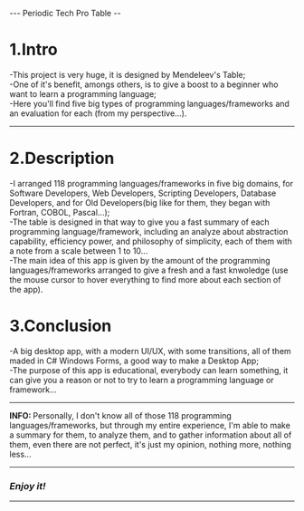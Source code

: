 --- Periodic Tech Pro Table --

# 1.Intro #

-This project is very huge, it is designed by Mendeleev's Table;   
-One of it's benefit, amongs others, is to give a boost to a beginner who want to learn a programming language;   
-Here you'll find five big types of programming languages/frameworks and an evaluation for each (from my perspective...).   
***

# 2.Description #

-I arranged 118 programming languages/frameworks in five big domains, for Software Developers, Web Developers, Scripting Developers, Database Developers, and for Old Developers(big like for them, they began with Fortran, COBOL, Pascal...);  
-The table is designed in that way to give you a fast summary of each programming language/framework, including an analyze about abstraction capability, efficiency power, and philosophy of simplicity, each of them with a note from a scale between 1 to 10...    
-The main idea of this app is given by the amount of the programming languages/frameworks arranged to give a fresh and a fast knwoledge (use the mouse cursor to hover everything to find more about each section of the app).    

# 3.Conclusion #

-A big desktop app, with a modern UI/UX, with some transitions, all of them maded in C# Windows Forms, a good way to make a Desktop App;   
-The purpose of this app is educational, everybody can learn something, it can give you a reason or not to try to learn a programming language or framework...   
***

<b>INFO: </b>Personally, I don't know all of those 118 programming languages/frameworks, but through my entire experience, I'm able to make a summary for them, to analyze them, and to gather information about all of them, even there are not perfect, it's just my opinion, nothing more, nothing less...
***

### <em>Enjoy it!</em> ###
***
